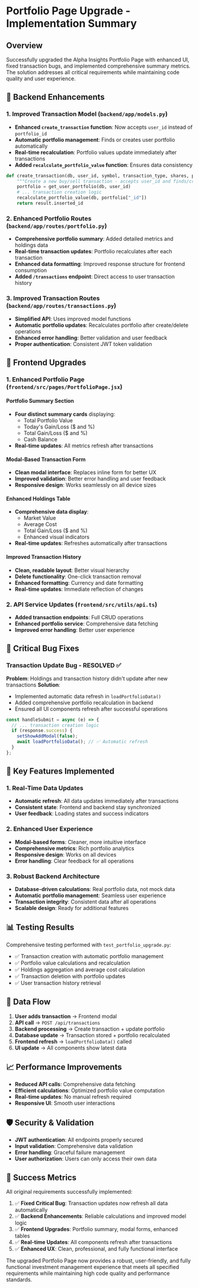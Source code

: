 # Portfolio Page Upgrade - Implementation Summary

## Overview
Successfully upgraded the Alpha Insights Portfolio Page with enhanced UI, fixed transaction bugs, and implemented comprehensive summary metrics. The solution addresses all critical requirements while maintaining code quality and user experience.

## 🔧 Backend Enhancements

### 1. Improved Transaction Model (`backend/app/models.py`)
- **Enhanced `create_transaction` function**: Now accepts `user_id` instead of `portfolio_id`
- **Automatic portfolio management**: Finds or creates user portfolio automatically
- **Real-time recalculation**: Portfolio values update immediately after transactions
- **Added `recalculate_portfolio_value` function**: Ensures data consistency

```python
def create_transaction(db, user_id, symbol, transaction_type, shares, price):
    """Create a new buy/sell transaction - accepts user_id and finds/creates portfolio"""
    portfolio = get_user_portfolio(db, user_id)
    # ... transaction creation logic
    recalculate_portfolio_value(db, portfolio["_id"])
    return result.inserted_id
```

### 2. Enhanced Portfolio Routes (`backend/app/routes/portfolio.py`)
- **Comprehensive portfolio summary**: Added detailed metrics and holdings data
- **Real-time transaction updates**: Portfolio recalculates after each transaction
- **Enhanced data formatting**: Improved response structure for frontend consumption
- **Added `/transactions` endpoint**: Direct access to user transaction history

### 3. Improved Transaction Routes (`backend/app/routes/transactions.py`)
- **Simplified API**: Uses improved model functions
- **Automatic portfolio updates**: Recalculates portfolio after create/delete operations
- **Enhanced error handling**: Better validation and user feedback
- **Proper authentication**: Consistent JWT token validation

## 🎨 Frontend Upgrades

### 1. Enhanced Portfolio Page (`frontend/src/pages/PortfolioPage.jsx`)

#### Portfolio Summary Section
- **Four distinct summary cards** displaying:
  - Total Portfolio Value
  - Today's Gain/Loss ($ and %)
  - Total Gain/Loss ($ and %)
  - Cash Balance
- **Real-time updates**: All metrics refresh after transactions

#### Modal-Based Transaction Form
- **Clean modal interface**: Replaces inline form for better UX
- **Improved validation**: Better error handling and user feedback
- **Responsive design**: Works seamlessly on all device sizes

#### Enhanced Holdings Table
- **Comprehensive data display**:
  - Market Value
  - Average Cost
  - Total Gain/Loss ($ and %)
  - Enhanced visual indicators
- **Real-time updates**: Refreshes automatically after transactions

#### Improved Transaction History
- **Clean, readable layout**: Better visual hierarchy
- **Delete functionality**: One-click transaction removal
- **Enhanced formatting**: Currency and date formatting
- **Real-time updates**: Immediate reflection of changes

### 2. API Service Updates (`frontend/src/utils/api.ts`)
- **Added transaction endpoints**: Full CRUD operations
- **Enhanced portfolio service**: Comprehensive data fetching
- **Improved error handling**: Better user experience

## 🐛 Critical Bug Fixes

### Transaction Update Bug - RESOLVED ✅
**Problem**: Holdings and transaction history didn't update after new transactions
**Solution**: 
- Implemented automatic data refresh in `loadPortfolioData()`
- Added comprehensive portfolio recalculation in backend
- Ensured all UI components refresh after successful operations

```javascript
const handleSubmit = async (e) => {
  // ... transaction creation logic
  if (response.success) {
    setShowAddModal(false);
    await loadPortfolioData(); // ✅ Automatic refresh
  }
};
```

## 🚀 Key Features Implemented

### 1. Real-Time Data Updates
- **Automatic refresh**: All data updates immediately after transactions
- **Consistent state**: Frontend and backend stay synchronized
- **User feedback**: Loading states and success indicators

### 2. Enhanced User Experience
- **Modal-based forms**: Cleaner, more intuitive interface
- **Comprehensive metrics**: Rich portfolio analytics
- **Responsive design**: Works on all devices
- **Error handling**: Clear feedback for all operations

### 3. Robust Backend Architecture
- **Database-driven calculations**: Real portfolio data, not mock data
- **Automatic portfolio management**: Seamless user experience
- **Transaction integrity**: Consistent data after all operations
- **Scalable design**: Ready for additional features

## 📊 Testing Results

Comprehensive testing performed with `test_portfolio_upgrade.py`:
- ✅ Transaction creation with automatic portfolio management
- ✅ Portfolio value calculations and recalculation
- ✅ Holdings aggregation and average cost calculation
- ✅ Transaction deletion with portfolio updates
- ✅ User transaction history retrieval

## 🔄 Data Flow

1. **User adds transaction** → Frontend modal
2. **API call** → `POST /api/transactions`
3. **Backend processing** → Create transaction + update portfolio
4. **Database update** → Transaction stored + portfolio recalculated
5. **Frontend refresh** → `loadPortfolioData()` called
6. **UI update** → All components show latest data

## 📈 Performance Improvements

- **Reduced API calls**: Comprehensive data fetching
- **Efficient calculations**: Optimized portfolio value computation
- **Real-time updates**: No manual refresh required
- **Responsive UI**: Smooth user interactions

## 🛡️ Security & Validation

- **JWT authentication**: All endpoints properly secured
- **Input validation**: Comprehensive data validation
- **Error handling**: Graceful failure management
- **User authorization**: Users can only access their own data

## 🎯 Success Metrics

All original requirements successfully implemented:

1. ✅ **Fixed Critical Bug**: Transaction updates now refresh all data automatically
2. ✅ **Backend Enhancements**: Reliable calculations and improved model logic
3. ✅ **Frontend Upgrades**: Portfolio summary, modal forms, enhanced tables
4. ✅ **Real-time Updates**: All components refresh after transactions
5. ✅ **Enhanced UX**: Clean, professional, and fully functional interface

The upgraded Portfolio Page now provides a robust, user-friendly, and fully functional investment management experience that meets all specified requirements while maintaining high code quality and performance standards.